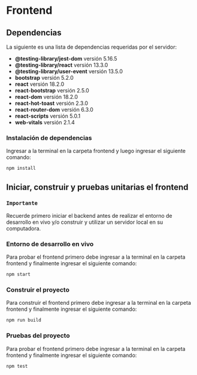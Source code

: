 # Frontend

## Dependencias

La siguiente es una lista de dependencias requeridas por el servidor:

- **@testing-library/jest-dom** versión 5.16.5
- **@testing-library/react** versión 13.3.0
- **@testing-library/user-event** versión 13.5.0
- **bootstrap** versión 5.2.0
- **react** versión 18.2.0
- **react-bootstrap** versión 2.5.0
- **react-dom** versión 18.2.0
- **react-hot-toast** versión 2.3.0
- **react-router-dom** versión 6.3.0
- **react-scripts** versión 5.0.1
- **web-vitals** versión 2.1.4

### Instalación de dependencias

Ingresar a la terminal en la carpeta frontend y luego ingresar el siguiente comando:

```bash
npm install
```

## Iniciar, construir y pruebas unitarias el frontend

### `Importante`

Recuerde primero iniciar el backend antes de realizar el entorno de desarrollo en vivo y/o construir y utilizar un servidor local en su computadora.

### Entorno de desarrollo en vivo

Para probar el frontend primero debe ingresar a la terminal en la carpeta frontend y finalmente ingresar el siguiente comando:

```bash
npm start
```

### Construir el proyecto

Para construir el frontend primero debe ingresar a la terminal en la carpeta frontend y finalmente ingresar el siguiente comando:

```bash
npm run build
```

### Pruebas del proyecto

Para probar el frontend primero debe ingresar a la terminal en la carpeta frontend y finalmente ingresar el siguiente comando:

```bash
npm test
```
